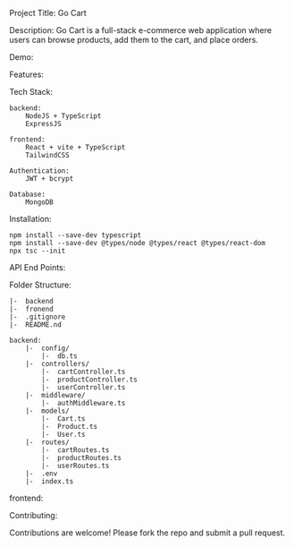 Project Title:
    Go Cart

Description:
    Go Cart is a full-stack e-commerce web application where users can browse products, add them to the cart, and place orders.

Demo:

Features:

Tech Stack:

    backend:
        NodeJS + TypeScript
        ExpressJS
        
    frontend:
        React + vite + TypeScript
        TailwindCSS

    Authentication:
        JWT + bcrypt
    
    Database:
        MongoDB

Installation:

    npm install --save-dev typescript
    npm install --save-dev @types/node @types/react @types/react-dom
    npx tsc --init

API End Points:

Folder Structure:

    |-  backend
    |-  fronend
    |-  .gitignore
    |-  README.nd

    backend:
        |-  config/
            |-  db.ts
        |-  controllers/
            |-  cartController.ts
            |-  productController.ts
            |-  userController.ts
        |-  middleware/
            |-  authMiddleware.ts
        |-  models/
            |-  Cart.ts
            |-  Product.ts
            |-  User.ts
        |-  routes/
            |-  cartRoutes.ts
            |-  productRoutes.ts
            |-  userRoutes.ts
        |-  .env
        |-  index.ts

frontend:

Contributing:

Contributions are welcome! Please fork the repo and submit a pull request.